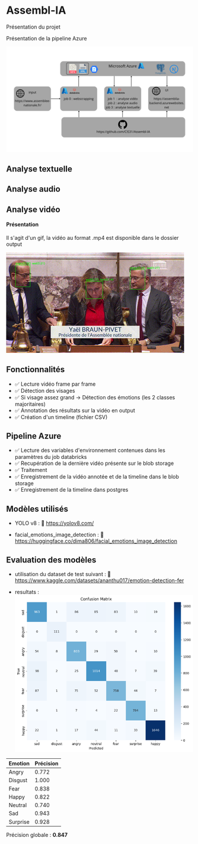 # Assembl-IA

Présentation du projet
  
Présentation de la pipeline Azure  

![Demo](./assets/Fil%20rouge%20v2.png)

## Analyse textuelle

## Analyse audio

## Analyse vidéo

#### Présentation

Il s'agit d'un gif, la vidéo au format .mp4 est disponible dans le dossier output

![Demo](./assets/video_vitrine.gif)


##  Fonctionnalités

- ✅ Lecture vidéo frame par frame
- ✅ Détection des visages
- ✅ Si visage assez grand → Détection des émotions (les 2 classes majoritaires)
- ✅ Annotation des résultats sur la vidéo en output
- ✅ Création d'un timeline (fichier CSV)

## Pipeline Azure

- ✅ Lecture des variables d'environnement contenues dans les paramètres du job databricks
- ✅ Recupération de la dernière vidéo présente sur le blob storage
- ✅ Traitement
- ✅ Enregistrement de la vidéo annotée et de la timeline dans le blob storage
- ✅ Enregistrement de la timeline dans postgres

##  Modèles utilisés

- YOLO v8 : 
🔗 https://yolov8.com/

- facial_emotions_image_detection : 
🔗 https://huggingface.co/dima806/facial_emotions_image_detection

##  Evaluation des modèles 

- utilisation du dataset de test suivant :
🔗 https://www.kaggle.com/datasets/ananthu017/emotion-detection-fer

- resultats : 
![Demo](./assets/testdumodelvideo.png)
  
| Emotion   | Précision |
|-----------|-----------|
| Angry     | 0.772     |
| Disgust   | 1.000     |
| Fear      | 0.838     |
| Happy     | 0.822     |
| Neutral   | 0.740     |
| Sad       | 0.943     |
| Surprise  | 0.928     |

Précision globale : **0.847**


